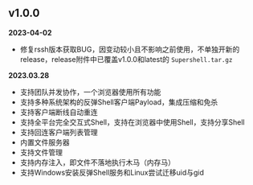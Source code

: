 
## v1.0.0

**2023-04-02**

* 修复rssh版本获取BUG，因变动较小且不影响之前使用，不单独开新的release，release附件中已覆盖v1.0.0和latest的 `Supershell.tar.gz`

**2023.03.28**

* 支持团队并发协作，一个浏览器使用所有功能
* 支持多种系统架构的反弹Shell客户端Payload，集成压缩和免杀
* 支持客户端断线自动重连
* 支持全平台完全交互式Shell，支持在浏览器中使用Shell，支持分享Shell
* 支持回连客户端列表管理
* 内置文件服务器
* 支持文件管理
* 支持内存注入，即文件不落地执行木马（内存马）
* 支持Windows安装反弹Shell服务和Linux尝试迁移uid与gid
